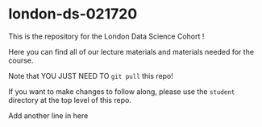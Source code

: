 # london-ds-021720

This is the repository for the London Data Science Cohort <INSERT NAME HERE>!

Here you can find all of our lecture materials and materials needed for the course.

Note that YOU JUST NEED TO ```git pull``` this repo! 

If you want to make changes to follow along, please use the `student` directory at the top level of this repo.

Add another line in here
